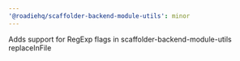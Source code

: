 ```yaml
---
'@roadiehq/scaffolder-backend-module-utils': minor
---
```


Adds support for RegExp flags in scaffolder-backend-module-utils replaceInFile
